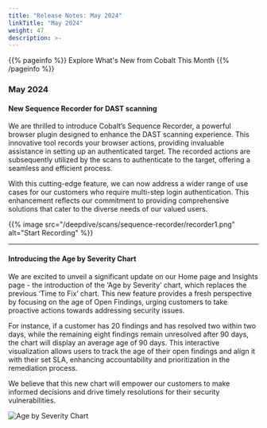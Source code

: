 ```yaml
---
title: "Release Notes: May 2024"
linkTitle: "May 2024"
weight: 47
description: >-
---
```


{{% pageinfo %}} 
Explore What's New from Cobalt This Month
{{% /pageinfo %}}

### May 2024


#### New Sequence Recorder for DAST scanning

We are thrilled to introduce Cobalt’s Sequence Recorder, a powerful browser plugin designed to enhance the DAST scanning experience. This innovative tool records your browser actions, providing invaluable assistance in setting up an authenticated target. The recorded actions are subsequently utilized by the scans to authenticate to the target, offering a seamless and efficient process.

With this cutting-edge feature, we can now address a wider range of use cases for our customers who require multi-step login authentication. This enhancement reflects our commitment to providing comprehensive solutions that cater to the diverse needs of our valued users.

{{% image src="/deepdive/scans/sequence-recorder/recorder1.png" alt="Start Recording" %}}

---

#### Introducing the Age by Severity Chart

We are excited to unveil a significant update on our Home page and Insights page - the introduction of the ‘Age by Severity’ chart, which replaces the previous ‘Time to Fix’ chart. This new feature provides a fresh perspective by focusing on the age of Open Findings, urging customers to take proactive actions towards addressing security issues.

For instance, if a customer has 20 findings and has resolved two within two days, while the remaining eight findings remain unresolved after 90 days, the chart will display an average age of 90 days. This interactive visualization allows users to track the age of their open findings and align it with their set SLA, enhancing accountability and prioritization in the remediation process.

We believe that this new chart will empower our customers to make informed decisions and drive timely resolutions for their security vulnerabilities.

![Age by Severity Chart](/release-notes/age-by-severity.png "Age by Severity")


